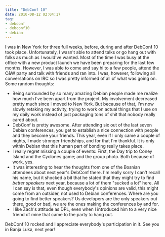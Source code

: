 ```yaml
---
title: "DebConf 10"
date: 2010-08-12 02:04:17
tag:
- debconf
- debconf10
- debian
---
```

I was in New York for three full weeks, before, during and after DebConf 10 took place. Unfortunately, I wasn't able to attend talks or go hang out with folks as much as I would've wanted. Most of the time I was busy at the office with a new product launch we have been preparing for the last few months. However, I was able to come and say hi to a few people, attend the C&amp;W party and talk with friends and ran into. I was, however, following all conversations on IRC so I was pretty informed of all of what was going on. Some random thoughts:

- Being surrounded by so many amazing Debian people made me realize how much I've been apart from the project. My involvement decreased pretty much since I moved to New York. But because of that, I'm now slowly retaking my activity, trying to work on actual things that I use on my daily work instead of just packaging tons of shit that nobody really cared about.
- DebConf is pretty awesome. After attending six out of the last seven Debian conferences, you get to establish a nice connection with people and they become your friends. This year, even if I only came a couple of nights, I made stronger friendships, and for that I'm thankful. It is only within Debian that this human part of bonding really takes place.
- I really regret missing a couple of events: First, the Day trip to Coney Island and the Cyclones game; and the group photo. Both because of work, yes.
- It was interesting to hear the thoughts from one of the Bosnian attendees about next year's DebConf there. I'm really sorry I can't recall his name, but it shocked a bit that he stated that they might try to find <em>better speakers</em> next year, because a lot of them "sucked a lot" here. All I can say is that, even though everybody's opinions are valid, this might come from an outsider, not used to Debian conferences. Where are you going to find better speakers? Us developers are the only speakers out there, good or bad, we are the ones making the conferences by and for.
- I like Zach's attitude as DPL, even when I introduced him to a very nice friend of mine that came to the party to hang out.

DebConf 10 rocked and I appreciate everybody's participation in it. See you in Banja Luka, next year!
